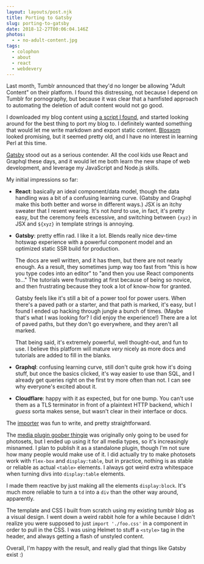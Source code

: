 ```yaml
---
layout: layouts/post.njk
title: Porting to Gatsby
slug: porting-to-gatsby
date: 2018-12-27T00:06:04.146Z
photos:
  - - no-adult-content.jpg
tags:
  - colophon
  - about
  - react
  - webdevery
---
```

Last month, Tumblr announced that they'd no longer be allowing "Adult
Content" on their platform.  I found this distressing, not because I
depend on Tumblr for pornography, but because it was clear that a
hamfisted approach to automating the deletion of adult content would
not go good.

I downloaded my blog content using [a script I
found](https://github.com/bbolli/tumblr-utils), and
started looking around for the best thing to port my blog to.  I
definitely wanted something that would let me write markdown and
export static content.  [Blosxom](http://blosxom.sourceforge.net/)
looked promising, but it seemed pretty old, and I have no interest in
learning Perl at this time.

[Gatsby](https://www.gatsbyjs.org/) stood out as a serious contender.
All the cool kids use React and Graphql these days, and it would let
me both learn the new shape of web development, and leverage my
JavaScript and Node.js skills.

My initial impressions so far:

- **React**: basically an ideal component/data model, though the data
  handling was a bit of a confusing learning curve.  (Gatsby and
  Graphql make this both better and worse in different ways.)  JSX is
  an itchy sweater that I resent wearing.  It's not _hard_ to use, in
  fact, it's pretty easy, but the ceremony feels excessive, and
  switching between `{xyz}` in JSX and `${xyz}` in template strings is
  annoying.

- **Gatsby**: pretty effin rad.  I like it a lot.  Blends really nice
  dev-time hotswap experience with a powerful component model and an
  optimized static SSR build for production.

  The docs are well written, and it has them, but there are not nearly
  enough.  As a result, they sometimes jump way too fast from "this is
  how you type codes into an editor" to "and then you use React
  components to..." The tutorials were frustrating at first because of
  being so novice, and then frustrating because they took a lot of
  know-how for granted.

  Gatsby feels like it's still a bit of a power tool for power users.
  When there's a paved path or a starter, and that path is marked,
  it's easy, but I found I ended up hacking through jungle a bunch of
  times.  (Maybe that's what I was looking for?  I did enjoy the
  experience!)  There are a lot of paved paths, but they don't go
  everywhere, and they aren't all marked.

  That being said, it's extremely powerful, well thought-out, and fun
  to use.  I believe this platform will mature _very_ nicely as more
  docs and tutorials are added to fill in the blanks.

- **Graphql**: confusing learning curve, still don't quite grok how
  it's doing stuff, but once the basics clicked, it's way easier to
  use than SQL, and I already get queries right on the first try more
  often than not.  I can see why everyone's excited about it.

- **Cloudflare**: happy with it as expected, but for one bump.  You
  can't use them as a TLS terminator in front of a plaintext HTTP
  backend, which I _guess_ sorta makes sense, but wasn't clear in
  their interface or docs.

The
[importer](https://github.com/isaacs/blog.izs.me/tree/master/import)
was fun to write, and pretty straightforward.

The [media plugin goober
thingie](https://github.com/isaacs/blog.izs.me/tree/master/plugins/gatsby-remark-photoset)
was originally only going to be used for photosets, but I ended up
using it for all media types, so it's increasingly misnamed.  I plan
to publish it as a standalone plugin, though I'm not sure how many
people would make use of it.  I did actually try to make photosets
work with `flex-box` and `display:table`, but in practice, nothing is
as stable or reliable as actual `<table>` elements.  I always got
weird extra whitespace when turning divs into `display:table`
elements.

I made them reactive by just making all the elements `display:block`.
It's much more reliable to turn a `td` into a `div` than the other way
around, apparently.

The template and CSS I built from scratch using my existing tumblr
blog as a visual design.  I went down a weird rabbit hole for a while
because I didn't realize you were supposed to just `import './foo.css'`
in a component in order to pull in the CSS.  I was using
Helmet to stuff a `<style>` tag in the header, and always getting a
flash of unstyled content.

Overall, I'm happy with the result, and really glad that things like
Gatsby exist :)
